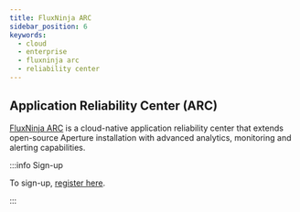 ```yaml
---
title: FluxNinja ARC
sidebar_position: 6
keywords:
  - cloud
  - enterprise
  - fluxninja arc
  - reliability center
---
```


## Application Reliability Center (ARC)

[FluxNinja ARC](https://www.fluxninja.com/platform) is a cloud-native
application reliability center that extends open-source Aperture installation
with advanced analytics, monitoring and alerting capabilities.

:::info Sign-up

To sign-up, [register here](https://app.fluxninja.com/sign-up).

:::
